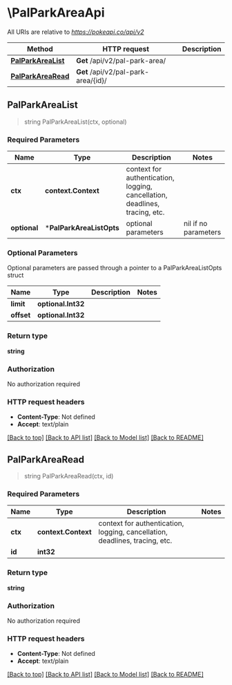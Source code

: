 # \PalParkAreaApi

All URIs are relative to *https://pokeapi.co/api/v2*

Method | HTTP request | Description
------------- | ------------- | -------------
[**PalParkAreaList**](PalParkAreaApi.md#PalParkAreaList) | **Get** /api/v2/pal-park-area/ | 
[**PalParkAreaRead**](PalParkAreaApi.md#PalParkAreaRead) | **Get** /api/v2/pal-park-area/{id}/ | 



## PalParkAreaList

> string PalParkAreaList(ctx, optional)



### Required Parameters


Name | Type | Description  | Notes
------------- | ------------- | ------------- | -------------
**ctx** | **context.Context** | context for authentication, logging, cancellation, deadlines, tracing, etc.
 **optional** | ***PalParkAreaListOpts** | optional parameters | nil if no parameters

### Optional Parameters

Optional parameters are passed through a pointer to a PalParkAreaListOpts struct


Name | Type | Description  | Notes
------------- | ------------- | ------------- | -------------
 **limit** | **optional.Int32**|  | 
 **offset** | **optional.Int32**|  | 

### Return type

**string**

### Authorization

No authorization required

### HTTP request headers

- **Content-Type**: Not defined
- **Accept**: text/plain

[[Back to top]](#) [[Back to API list]](../README.md#documentation-for-api-endpoints)
[[Back to Model list]](../README.md#documentation-for-models)
[[Back to README]](../README.md)


## PalParkAreaRead

> string PalParkAreaRead(ctx, id)



### Required Parameters


Name | Type | Description  | Notes
------------- | ------------- | ------------- | -------------
**ctx** | **context.Context** | context for authentication, logging, cancellation, deadlines, tracing, etc.
**id** | **int32**|  | 

### Return type

**string**

### Authorization

No authorization required

### HTTP request headers

- **Content-Type**: Not defined
- **Accept**: text/plain

[[Back to top]](#) [[Back to API list]](../README.md#documentation-for-api-endpoints)
[[Back to Model list]](../README.md#documentation-for-models)
[[Back to README]](../README.md)

